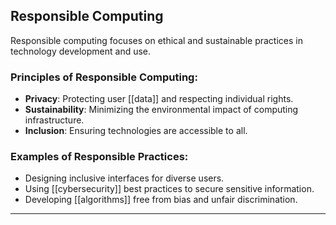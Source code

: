 ## Responsible Computing
Responsible computing focuses on ethical and sustainable practices in technology development and use.

### Principles of Responsible Computing:
- **Privacy**: Protecting user [[data]] and respecting individual rights.
- **Sustainability**: Minimizing the environmental impact of computing infrastructure.
- **Inclusion**: Ensuring technologies are accessible to all.

### Examples of Responsible Practices:
- Designing inclusive interfaces for diverse users.
- Using [[cybersecurity]] best practices to secure sensitive information.
- Developing [[algorithms]] free from bias and unfair discrimination.

---